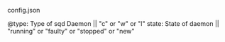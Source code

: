 config.json

@type: Type of sqd Daemon || "c" or "w" or "l"
state: State of daemon || "running" or "faulty" or "stopped" or "new"
